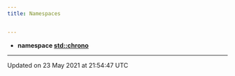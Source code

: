 ```yaml
---
title: Namespaces


---
```






* **namespace [std::chrono](namespaces/namespacestd_1_1chrono/)** 



-------------------------------

Updated on 23 May 2021 at 21:54:47 UTC
